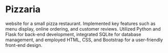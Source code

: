# Pizzaria
 website for a small pizza restaurant. Implemented key features such as menu display, online ordering, and customer reviews. Utilized Python and Flask for back-end development, integrated SQLite for database management, and employed HTML, CSS, and Bootstrap for a user-friendly front-end design.
